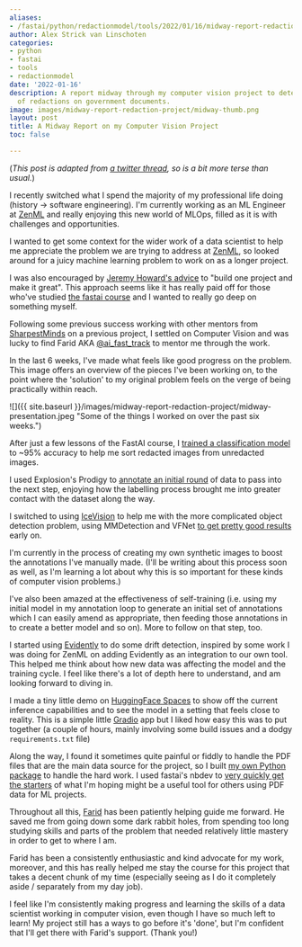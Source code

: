```yaml
---
aliases:
- /fastai/python/redactionmodel/tools/2022/01/16/midway-report-redaction-project
author: Alex Strick van Linschoten
categories:
- python
- fastai
- tools
- redactionmodel
date: '2022-01-16'
description: A report midway through my computer vision project to detect the presence
  of redactions on government documents.
image: images/midway-report-redaction-project/midway-thumb.png
layout: post
title: A Midway Report on my Computer Vision Project
toc: false

---
```


(_This post is adapted from
[a twitter thread](https://twitter.com/strickvl/status/1482645800656281604), so
is a bit more terse than usual._)

I recently switched what I spend the majority of my professional life doing
(history -> software engineering). I'm currently working as an ML Engineer at
[ZenML](https://github.com/zenml-io/zenml) and really enjoying this new world of
MLOps, filled as it is with challenges and opportunities.

I wanted to get some context for the wider work of a data scientist to help me
appreciate the problem we are trying to address at
[ZenML](https://github.com/zenml-io/zenml), so looked around for a juicy machine
learning problem to work on as a longer project.

I was also encouraged by
[Jeremy Howard's advice](https://www.alexstrick.com/blog/fastai-lesson-zero) to
"build one project and make it great". This approach seems like it has really
paid off for those who've studied [the fastai course](https://course.fast.ai)
and I wanted to really go deep on something myself.

Following some previous success working with other mentors from
[SharpestMinds](https://www.sharpestminds.com) on a previous project, I settled
on Computer Vision and was lucky to find Farid AKA
[@ai_fast_track](https://twitter.com/ai_fast_track) to mentor me through the
work.

In the last 6 weeks, I've made what feels like good progress on the problem.
This image offers an overview of the pieces I've been working on, to the point
where the 'solution' to my original problem feels on the verge of being
practically within reach.

![]({{ site.baseurl
}}/images/midway-report-redaction-project/midway-presentation.jpeg "Some of the things
I worked on over the past six weeks.")

After just a few lessons of the FastAI course, I
[trained a classification model](https://mlops.systems/fastai/redactionmodel/computervision/datalabelling/2021/09/06/redaction-classification-chapter-2.html)
to ~95% accuracy to help me sort redacted images from unredacted images.

I used Explosion's Prodigy to
[annotate an initial round](https://mlops.systems/redactionmodel/computervision/datalabelling/2021/11/29/prodigy-object-detection-training.html)
of data to pass into the next step, enjoying how the labelling process brought
me into greater contact with the dataset along the way.

I switched to using [IceVision](https://airctic.com/) to help me with the more
complicated object detection problem, using MMDetection and VFNet
[to get pretty good results](https://mlops.systems/redactionmodel/computervision/progressreport/2021/12/11/redaction-progress-week-one.html)
early on.

I'm currently in the process of creating my own synthetic images to boost the
annotations I've manually made. (I'll be writing about this process soon as
well, as I'm learning a lot about why this is so important for these kinds of
computer vision problems.)

I've also been amazed at the effectiveness of self-training (i.e. using my
initial model in my annotation loop to generate an initial set of annotations
which I can easily amend as appropriate, then feeding those annotations in to
create a better model and so on). More to follow on that step, too.

I started using [Evidently](https://evidentlyai.com) to do some drift detection,
inspired by some work I was doing for ZenML on adding Evidently as an
integration to our own tool. This helped me think about how new data was
affecting the model and the training cycle. I feel like there's a lot of depth
here to understand, and am looking forward to diving in.

I made a tiny little demo on [HuggingFace Spaces](https://huggingface.co/spaces)
to show off the current inference capabilities and to see the model in a setting
that feels close to reality. This is a simple little
[Gradio](https://www.gradio.app) app but I liked how easy this was to put
together (a couple of hours, mainly involving some build issues and a dodgy
`requirements.txt` file)

Along the way, I found it sometimes quite painful or fiddly to handle the PDF
files that are the main data source for the project, so I built
[my own Python package](https://pypi.org/project/pdfsplitter/) to handle the
hard work. I used fastai's nbdev to
[very quickly get the starters](https://mlops.systems/python/jupyter/fastai/tools/2022/01/06/nbdev-early-impressions.html)
of what I'm hoping might be a useful tool for others using PDF data for ML
projects.

Throughout all this, [Farid](https://www.linkedin.com/in/farid-hassainia-ca/)
has been patiently helping guide me forward. He saved me from going down some
dark rabbit holes, from spending too long studying skills and parts of the
problem that needed relatively little mastery in order to get to where I am.

Farid has been a consistently enthusiastic and kind advocate for my work,
moreover, and this has really helped me stay the course for this project that
takes a decent chunk of my time (especially seeing as I do it completely aside /
separately from my day job).

I feel like I'm consistently making progress and learning the skills of a data
scientist working in computer vision, even though I have so much left to learn!
My project still has a ways to go before it's 'done', but I'm confident that
I'll get there with Farid's support. (Thank you!)
